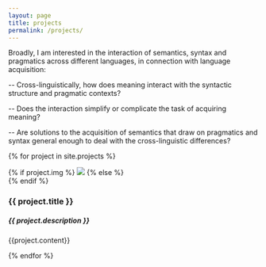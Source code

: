 ```yaml
---
layout: page
title: projects
permalink: /projects/
---
```

Broadly, I am interested in the interaction of semantics, syntax and pragmatics across different languages, in connection with language acquisition: 

-- Cross-linguistically, how does meaning interact with the syntactic structure and pragmatic contexts? 

-- Does the interaction simplify or complicate the task of acquiring meaning? 

-- Are solutions to the acquisition of semantics that draw on pragmatics and syntax general enough to deal with the cross-linguistic differences? 


{% for project in site.projects %}
<div>
        {% if project.img %}
        <img class="project-col" src="{{ project.img | prepend: site.baseurl | prepend: site.url }}"/>
        {% else %}
        <div class="thumbnail blankbox"></div>
        {% endif %}
</div>    
<h3 class = "project-title" >
    {{ project.title }}
</h3>
<h5 class = "project-description" >{{ project.description }}</h5>

<div>
<div class="project-text">
{{project.content}}

</div>
</div>

{% endfor %}
